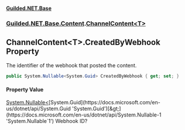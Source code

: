 #### [Guilded.NET.Base](Guilded_NET_Base.md 'Guilded.NET.Base')
### [Guilded.NET.Base.Content](Guilded_NET_Base.md#Guilded_NET_Base_Content 'Guilded.NET.Base.Content').[ChannelContent&lt;T&gt;](ChannelContent_T_.md 'Guilded.NET.Base.Content.ChannelContent&lt;T&gt;')
## ChannelContent&lt;T&gt;.CreatedByWebhook Property
The identifier of the webhook that posted the content.  
```csharp
public System.Nullable<System.Guid> CreatedByWebhook { get; set; }
```
#### Property Value
[System.Nullable&lt;](https://docs.microsoft.com/en-us/dotnet/api/System.Nullable-1 'System.Nullable`1')[System.Guid](https://docs.microsoft.com/en-us/dotnet/api/System.Guid 'System.Guid')[&gt;](https://docs.microsoft.com/en-us/dotnet/api/System.Nullable-1 'System.Nullable`1')
Webhook ID?
